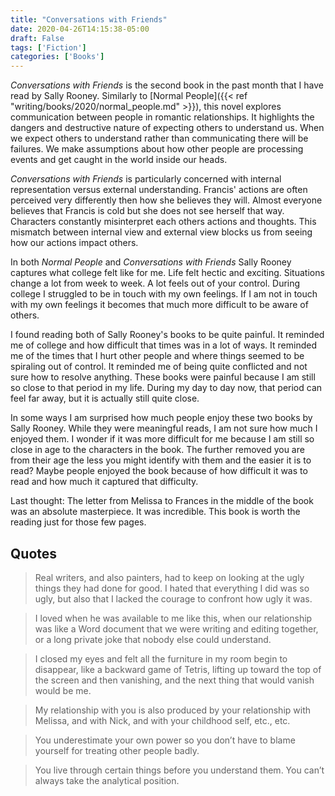 ```yaml
---
title: "Conversations with Friends"
date: 2020-04-26T14:15:38-05:00
draft: False
tags: ['Fiction']
categories: ['Books']
---
```


*Conversations with Friends* is the second book in the past month that I have read by Sally Rooney. Similarly to [Normal People]({{< ref "writing/books/2020/normal_people.md" >}}), this novel explores communication between people in romantic relationships. It highlights the dangers and destructive nature of expecting others to understand us. When we expect others to understand rather than communicating there will be failures. We make assumptions about how other people are processing events and get caught in the world inside our heads.

*Conversations with Friends* is particularly concerned with internal representation versus external understanding. Francis' actions are often perceived very differently then how she believes they will. Almost everyone believes that Francis is cold but she does not see herself that way. Characters constantly misinterpret each others actions and thoughts. This mismatch between internal view and external view blocks us from seeing how our actions impact others.

In both *Normal People* and *Conversations with Friends* Sally Rooney captures what college felt like for me. Life felt hectic and exciting. Situations change a lot from week to week. A lot feels out of your control. During college I struggled to be in touch with my own feelings. If I am not in touch with my own feelings it becomes that much more difficult to be aware of others.

I found reading both of Sally Rooney's books to be quite painful. It reminded me of college and how difficult that times was in a lot of ways. It reminded me of the times that I hurt other people and where things seemed to be spiraling out of control. It reminded me of being quite conflicted and not sure how to resolve anything. These books were painful because I am still so close to that period in my life. During my day to day now, that period can feel far away, but it is actually still quite close.

In some ways I am surprised how much people enjoy these two books by Sally Rooney. While they were meaningful reads, I am not sure how much I enjoyed them. I wonder if it was more difficult for me because I am still so close in age to the characters in the book. The further removed you are from their age the less you might identify with them and the easier it is to read? Maybe people enjoyed the book because of how difficult it was to read and how much it captured that difficulty.

Last thought: The letter from Melissa to Frances in the middle of the book was an absolute masterpiece. It was incredible. This book is worth the reading just for those few pages.

## Quotes

>  Real writers, and also painters, had to keep on looking at the ugly things they had done for good. I hated that everything I did was so ugly, but also that I lacked the courage to confront how ugly it was.

<!-- -->

> I loved when he was available to me like this, when our relationship was like a Word document that we were writing and editing together, or a long private joke that nobody else could understand.

<!-- -->

> I closed my eyes and felt all the furniture in my room begin to disappear, like a backward game of Tetris, lifting up toward the top of the screen and then vanishing, and the next thing that would vanish would be me.

<!-- -->

> My relationship with you is also produced by your relationship with Melissa, and with Nick, and with your childhood self, etc., etc.

<!-- -->

> You underestimate your own power so you don’t have to blame yourself for treating other people badly.

<!-- -->

> You live through certain things before you understand them. You can’t always take the analytical position.